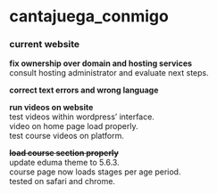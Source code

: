 # cantajuega_conmigo

### current website

**fix ownership over domain and hosting services**  
consult hosting administrator and evaluate next steps.

**correct text errors and wrong language**

**run videos on website**  
test videos within wordpress’ interface.  
video on home page load properly.  
test course videos on platform.

~~**load course section properly**~~  
update eduma theme to 5.6.3.  
course page now loads stages per age period.  
tested on safari and chrome.  